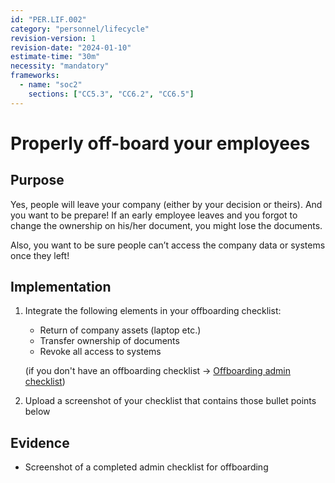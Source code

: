 ```yaml
---
id: "PER.LIF.002"
category: "personnel/lifecycle"
revision-version: 1
revision-date: "2024-01-10"
estimate-time: "30m"
necessity: "mandatory"
frameworks:
  - name: "soc2"
    sections: ["CC5.3", "CC6.2", "CC6.5"]
---
```


# Properly off-board your employees

## Purpose

Yes, people will leave your company (either by your decision or theirs). And you
want to be prepare! If an early employee leaves and you forgot to change the
ownership on his/her document, you might lose the documents.

Also, you want to be sure people can’t access the company data or systems once
they left!

## Implementation

1. Integrate the following elements in your offboarding checklist:

   - Return of company assets (laptop etc.)
   - Transfer ownership of documents
   - Revoke all access to systems

   (if you don't have an offboarding checklist →
   [Offboarding admin checklist](templates/offboarding-admin-checklist.md))

2. Upload a screenshot of your checklist that contains those bullet points below

## Evidence

- Screenshot of a completed admin checklist for offboarding
